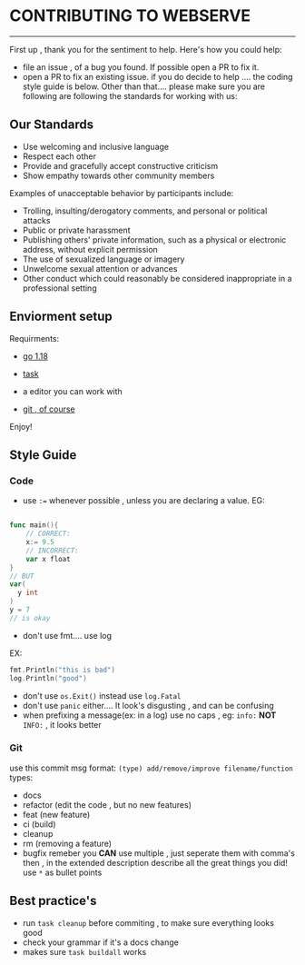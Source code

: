 # CONTRIBUTING TO WEBSERVE
------
First up , thank you for the sentiment to help.
Here's how you could help:
- file an issue , of a bug you found. If possible open a PR to fix it.
- open a PR to fix an existing issue.
if you do decide to help .... 
the coding style guide is below.
Other than that....
please make sure you are following are following the standards for working with us:
## Our Standards
- Use welcoming and inclusive language
- Respect each other
- Provide and gracefully accept constructive criticism
- Show empathy towards other community members

Examples of unacceptable behavior by participants include:

- Trolling, insulting/derogatory comments, and personal or political attacks
- Public or private harassment
- Publishing others' private information, such as a physical or electronic address, without explicit permission
- The use of sexualized language or imagery
- Unwelcome sexual attention or advances
- Other conduct which could reasonably be considered inappropriate in a professional setting

## Enviorment setup

Requirments:

- [go 1.18](https://go.dev) 

- [task](taskfile.dev)

- a editor you can work with

- [git , of course](https://git-scm.com/)

Enjoy!
## Style Guide

### Code

- use `:=` whenever possible , unless you are declaring a value.
EG:
```go

func main(){
    // CORRECT:
    x:= 9.5
    // INCORRECT:
    var x float 
}
// BUT 
var(
  y int
)
y = 7
// is okay
```
- don't use fmt.... use log

EX:
``` GO
fmt.Println("this is bad")
log.Println("good")
```
- don't use `os.Exit()` instead use `log.Fatal`
- don't use `panic` either.... It look's disgusting , and can be confusing
- when prefixing a message(ex: in a log) use no caps , eg: `info:` **NOT** `INFO:` , it looks better
### Git 

use this commit msg format:
`(type) add/remove/improve filename/function`
types:
- docs
- refactor (edit the code , but no  new features)
- feat (new feature)
- ci (build)
- cleanup
- rm (removing a feature)
- bugfix
remeber you **CAN** use multiple , just seperate them with comma's
then , in the extended description describe all the great things you did!
use `*` as bullet points

## Best practice's

- run `task cleanup` before commiting , to make sure everything looks good
- check your grammar if it's a docs change
- makes sure `task buildall` works
